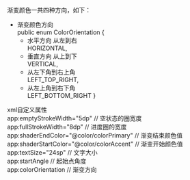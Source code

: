 渐变颜色一共四种方向，如下：
 * 渐变颜色方向<br>
public enum ColorOrientation {
     * 水平方向 从左到右<br>
    HORIZONTAL,
     * 垂直方向 从上到下<br>
    VERTICAL,
     * 从左下角到右上角<br>
    LEFT_TOP_RIGHT,
     * 从左上角到右下角<br>
    LEFT_BOTTOM_RIGHT
}

xml自定义属性<br>
app:emptyStrokeWidth="5dp" // 空状态的圈宽度<br>
app:fullStrokeWidth="8dp" // 进度圈的宽度<br>
app:shaderEndColor="@color/colorPrimary" // 渐变结束颜色值<br>
app:shaderStartColor="@color/colorAccent" // 渐变开始颜色值<br>
app:textSize="24sp" // 文字大小<br>
app:startAngle // 起始点角度<br>
app:colorOrientation // 渐变方向
